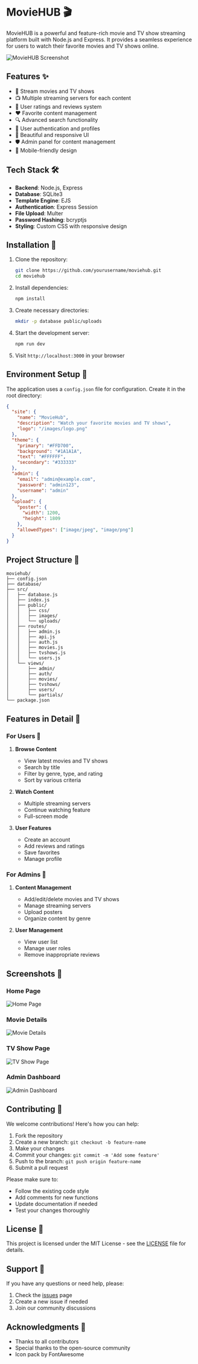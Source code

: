 # MovieHUB 🎬

MovieHUB is a powerful and feature-rich movie and TV show streaming platform built with Node.js and Express. It provides a seamless experience for users to watch their favorite movies and TV shows online.

![MovieHUB Screenshot](screenshots/home.png)

## Features ✨

- 🎥 Stream movies and TV shows
- 📺 Multiple streaming servers for each content
- 🌟 User ratings and reviews system
- ❤️ Favorite content management
- 🔍 Advanced search functionality
- 👤 User authentication and profiles
- 🎨 Beautiful and responsive UI
- 🛡️ Admin panel for content management
- 📱 Mobile-friendly design

## Tech Stack 🛠️

- **Backend**: Node.js, Express
- **Database**: SQLite3
- **Template Engine**: EJS
- **Authentication**: Express Session
- **File Upload**: Multer
- **Password Hashing**: bcryptjs
- **Styling**: Custom CSS with responsive design

## Installation 🚀

1. Clone the repository:
   ```bash
   git clone https://github.com/yourusername/moviehub.git
   cd moviehub
   ```

2. Install dependencies:
   ```bash
   npm install
   ```

3. Create necessary directories:
   ```bash
   mkdir -p database public/uploads
   ```

4. Start the development server:
   ```bash
   npm run dev
   ```

5. Visit `http://localhost:3000` in your browser

## Environment Setup 🔧

The application uses a `config.json` file for configuration. Create it in the root directory:

```json
{
  "site": {
    "name": "MovieHub",
    "description": "Watch your favorite movies and TV shows",
    "logo": "/images/logo.png"
  },
  "theme": {
    "primary": "#FFD700",
    "background": "#1A1A1A",
    "text": "#FFFFFF",
    "secondary": "#333333"
  },
  "admin": {
    "email": "admin@example.com",
    "password": "admin123",
    "username": "admin"
  },
  "upload": {
    "poster": {
      "width": 1200,
      "height": 1809
    },
    "allowedTypes": ["image/jpeg", "image/png"]
  }
}
```

## Project Structure 📁

```
moviehub/
├── config.json
├── database/
├── src/
│   ├── database.js
│   ├── index.js
│   ├── public/
│   │   ├── css/
│   │   ├── images/
│   │   └── uploads/
│   ├── routes/
│   │   ├── admin.js
│   │   ├── api.js
│   │   ├── auth.js
│   │   ├── movies.js
│   │   ├── tvshows.js
│   │   └── users.js
│   └── views/
│       ├── admin/
│       ├── auth/
│       ├── movies/
│       ├── tvshows/
│       ├── users/
│       └── partials/
└── package.json
```

## Features in Detail 📝

### For Users 👥

1. **Browse Content**
   - View latest movies and TV shows
   - Search by title
   - Filter by genre, type, and rating
   - Sort by various criteria

2. **Watch Content**
   - Multiple streaming servers
   - Continue watching feature
   - Full-screen mode

3. **User Features**
   - Create an account
   - Add reviews and ratings
   - Save favorites
   - Manage profile

### For Admins 👑

1. **Content Management**
   - Add/edit/delete movies and TV shows
   - Manage streaming servers
   - Upload posters
   - Organize content by genre

2. **User Management**
   - View user list
   - Manage user roles
   - Remove inappropriate reviews

## Screenshots 📸

### Home Page
![Home Page](screenshots/home.png)

### Movie Details
![Movie Details](screenshots/movie.png)

### TV Show Page
![TV Show Page](screenshots/tvshow.png)

### Admin Dashboard
![Admin Dashboard](screenshots/admin.png)

## Contributing 🤝

We welcome contributions! Here's how you can help:

1. Fork the repository
2. Create a new branch: `git checkout -b feature-name`
3. Make your changes
4. Commit your changes: `git commit -m 'Add some feature'`
5. Push to the branch: `git push origin feature-name`
6. Submit a pull request

Please make sure to:
- Follow the existing code style
- Add comments for new functions
- Update documentation if needed
- Test your changes thoroughly

## License 📄

This project is licensed under the MIT License - see the [LICENSE](LICENSE) file for details.

## Support 💬

If you have any questions or need help, please:
1. Check the [issues](https://github.com/yourusername/moviehub/issues) page
2. Create a new issue if needed
3. Join our community discussions

## Acknowledgments 🙏

- Thanks to all contributors
- Special thanks to the open-source community
- Icon pack by FontAwesome